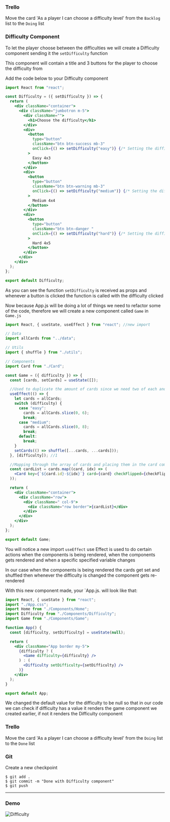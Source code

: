 ### Trello

Move the card 'As a player I can choose a difficulty level' from the `Backlog` list to the `Doing` list

### Difficulty Component

To let the player choose between the difficulties we will create a Difficulty component sending it the `setDifficulty` function

This component will contain a title and 3 buttons for the player to choose the difficulty from

Add the code below to your Difficulty component

```jsx
import React from "react";

const Difficulty = ({ setDifficulty }) => {
  return (
    <div className="container">
      <div className="jumbotron m-5">
        <div className="">
          <h1>Choose the difficulty</h1>
        </div>
        <div>
          <button
            type="button"
            className="btn btn-success mb-3"
            onClick={() => setDifficulty("easy")} {/* Setting the difficulty to Easy*/}
          >
            Easy 4x3
          </button>
        </div>
        <div>
          <button
            type="button"
            className="btn btn-warning mb-3"
            onClick={() => setDifficulty("medium")} {/* Setting the difficulty to Medium */}
          >
            Medium 4x4
          </button>
        </div>
        <div>
          <button
            type="button"
            className="btn btn-danger "
            onClick={() => setDifficulty("hard")} {/* Setting the difficulty to hard */}
          >
            Hard 4x5
          </button>
        </div>
      </div>
    </div>
  );
};

export default Difficulty;
```

As you can see the function `setDifficulty` is received as props and whenever a button is clicked the function is called with the difficulty clicked

Now because App.js will be doing a lot of things we need to refactor some of the code, therefore we will create a new component called `Game` in `Game.js`

```jsx
import React, { useState, useEffect } from "react"; //new import

// Data
import allCards from "../data";

// Utils
import { shuffle } from "./utils";

// Components
import Card from "./Card";

const Game = ({ difficulty }) => {
  const [cards, setCards] = useState([]);

  //Used to duplicate the amount of cards since we need two of each and shuffle them using the function defined at the top
  useEffect(() => {
    let cards = allCards;
    switch (difficulty) {
      case "easy":
        cards = allCards.slice(0, 6);
        break;
      case "medium":
        cards = allCards.slice(0, 8);
        break;
      default:
        break;
    }
    setCards(() => shuffle([...cards, ...cards]));
  }, [difficulty]); //1

  //Mapping through the array of cards and placing them in the card component
  const cardList = cards.map((card, idx) => (
    <Card key={`${card.id}-${idx}`} card={card} checkFlipped={checkFlipped} />
  ));

  return (
    <div className="container">
      <div className="row">
        <div className=" col-9">
          <div className="row border">{cardList}</div>
        </div>
      </div>
    </div>
  );
};

export default Game;
```

You will notice a new import `useEffect`
use Effect is used to do certain actions when the components is being rendered, when the components gets rendered and when a specific specified variable changes

In our case when the components is being rendered the cards get set and shuffled then whenever the difficulty is changed the component gets re-rendered

With this new component made, your `App.js. will look like that:

```jsx
import React, { useState } from "react";
import "./App.css";
import Home from "./Components/Home";
import Difficulty from "./Components/Difficulty";
import Game from "./Components/Game";

function App() {
  const [difficulty, setDifficulty] = useState(null);

  return (
    <div className="App border my-5">
      {difficulty ? (
        <Game difficulty={difficulty} />
      ) : (
        <Difficulty setDifficulty={setDifficulty} />
      )}
    </div>
  );
}

export default App;
```

We changed the default value for the difficulty to be null so that in our code we can check if difficulty has a value it renders the game component we created earlier, if not it renders the Difficulty component

### Trello

Move the card 'As a player I can choose a difficulty level' from the `Doing` list to the `Done` list

### Git

Create a new checkpoint

```shell
$ git add .
$ git commit -m "Done with Difficulty component"
$ git push
```

---
### Demo
![Difficulty](https://imgur.com/D0AZIzv.png)
